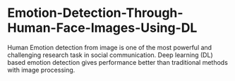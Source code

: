 # Emotion-Detection-Through-Human-Face-Images-Using-DL

Human Emotion detection from image is one of the most powerful and challenging research task in social communication. Deep learning (DL) based emotion detection gives performance better than traditional methods with image processing.
